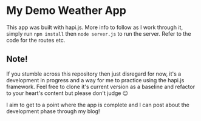 # My Demo Weather App
This app was built with hapi.js. More info to follow as I work through it, simply run `npm install` then `node server.js` to run the server. Refer to the code for the routes etc.

## Note!
If you stumble across this repository then just disregard for now, it's a development in progress and a way for me to practice using the hapi.js framework. Feel free to clone it's current version as a baseline and refactor to your heart's content but please don't judge 😉

I aim to get to a point where the app is complete and I can post about the development phase through my blog!
